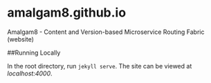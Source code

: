 # amalgam8.github.io

Amalgam8 - Content and Version-based Microservice Routing Fabric (website)

##Running Locally

In the root directory, run `jekyll serve`. The site can be viewed at *localhost:4000*.
